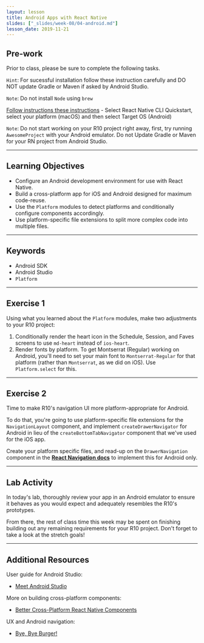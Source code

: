 ```yaml
---
layout: lesson
title: Android Apps with React Native
slides: ["_slides/week-08/04-android.md"]
lesson_date: 2019-11-21
---
```


## Pre-work

Prior to class, please be sure to complete the following tasks.

`Hint`: For sucessful installation follow these instruction carefully and DO NOT update Gradle or Maven if asked by Android Studio.

`Note`: Do not install `Node` using `brew`

[Follow instructions these instructions](https://facebook.github.io/react-native/docs/getting-started) - Select React Native CLI Quickstart, select your platform (macOS) and then select Target OS (Android)

`Note`: Do not start working on your R10 project right away, first, try running `AwesomeProject` with your Android emulator. Do not Update Gradle or Maven for your RN project from Android Studio.

---

## Learning Objectives

- Configure an Android development environment for use with React Native.
- Build a cross-platform app for iOS and Android designed for maximum code-reuse.
- Use the `Platform` modules to detect platforms and conditionally configure components accordingly.
- Use platform-specific file extensions to split more complex code into multiple files.

---

## Keywords

- Android SDK
- Android Studio
- `Platform`

---

## Exercise 1

Using what you learned about the `Platform` modules, make two adjustments to your R10 project:

1.  Conditionally render the heart icon in the Schedule, Session, and Faves screens to use `md-heart` instead of `ios-heart`.
2.  Render fonts by platform. To get Montserrat (Regular) working on Android, you'll need to set your main font to `Montserrat-Regular` for that platform (rather than `Montserrat`, as we did on iOS). Use `Platform.select` for this.

---

## Exercise 2

Time to make R10's navigation UI more platform-appropriate for Android.

To do that, you're going to use platform-specific file extensions for the `NavigationLayout` component, and implement `createDrawerNavigator` for Android in lieu of the `createBottomTabNavigator` component that we've used for the iOS app.

Create your platform specific files, and read-up on the `DrawerNavigation` component in the **[React Navigation docs](https://reactnavigation.org/docs/en/drawer-based-navigation.html)** to implement this for Android only.

---

## Lab Activity

In today's lab, thoroughly review your app in an Android emulator to ensure it behaves as you would expect and adequately resembles the R10's prototypes.

From there, the rest of class time this week may be spent on finishing building out any remaining requirements for your R10 project. Don't forget to take a look at the stretch goals!

---

## Additional Resources

User guide for Android Studio:

- [Meet Android Studio](https://developer.android.com/studio/intro/index.html)

More on building cross-platform components:

- [Better Cross-Platform React Native Components](https://medium.com/differential/better-cross-platform-react-native-components-cb8aadeba472#.jyrww11oo)

UX and Android navigation:

- [Bye, Bye Burger!](https://medium.com/startup-grind/bye-bye-burger-5bd963806015#.rbncat6ic)
